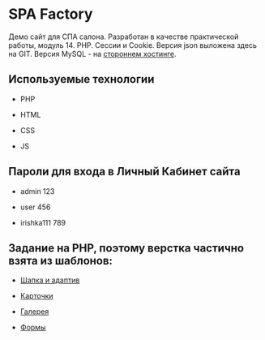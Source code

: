 # SPA Factory

Демо сайт для СПА салона. Разработан в качестве практической работы, модуль 14. PHP. Сессии и Cookie.
Версия json выложена здесь на GIT.
Версия MySQL - на [стороннем хостинге](https://osteo-dok.ru/spa/).

## Используемые технологии

* PHP

* HTML

* CSS

* JS


## Пароли для входа в Личный Кабинет сайта

* admin 123

* user 456

* irishka111 789


## Задание на PHP, поэтому верстка частично взята из шаблонов:

* [Шапка и адаптив](https://codepen.io/amirsaleem/pen/ggLGbL)

* [Карточки](https://codepen.io/veronicadev/embed/WJyOwG)

* [Галерея](https://codepen.io/dudleystorey/pen/DvZjLz)

* [Формы](https://codepen.io/frytyler/pen/nJYVEO)
